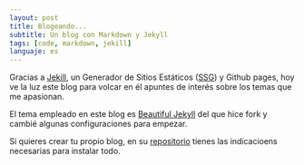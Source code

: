 ```yaml
---
layout: post
title: Blogeando...
subtitle: Un blog con Markdown y Jekyll
tags: [code, markdown, jekill]
languaje: es
---
```


Gracias a [Jekill](https://jekyllrb.com/), un Generador de Sitios Estáticos ([SSG](https://www.cloudflare.com/es-es/learning/performance/static-site-generator/))  y Github pages, hoy ve la luz este blog para volcar en él apuntes de interés sobre los temas que me apasionan.

El tema empleado en este blog es [Beautiful Jekyll](https://beautifuljekyll.com/) del que hice fork y cambié algunas configuraciones para empezar. 

Si quieres crear tu propio blog, en su [repositorio](https://github.com/daattali/beautiful-jekyll) tienes las indicacioens necesarias para instalar todo.